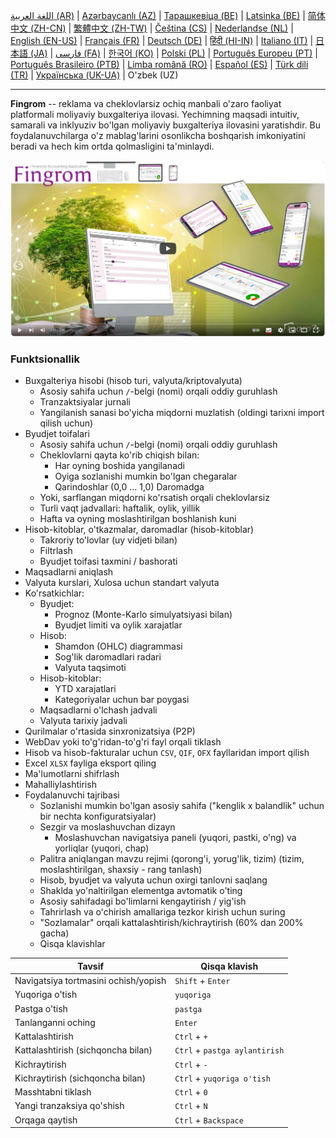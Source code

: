 [اللغة العربية (AR)](./about_ar.md) |
[Azərbaycanlı (AZ)](./about_az.md) |
[Тарашкевіца (BE)](./about_be.md) |
[Latsinka (BE)](./about_be_EU.md) |
[简体中文 (ZH-CN)](./about_zh.md) |
[繁體中文 (ZH-TW)](./about_zh_TW.md) |
[Čeština (CS)](./about_cs.md) |
[Nederlandse (NL)](./about_nl.md) |
[English (EN-US)](./about_en.md) |
[Français (FR)](./about_fr.md) |
[Deutsch (DE)](./about_de.md) |
[हिंदी (HI-IN)](./about_hi.md) |
[Italiano (IT)](./about_it.md) |
[日本語 (JA)](./about_ja.md) |
[فارسی (FA)](./about_fa.md) |
[한국어 (KO)](./about_ko.md) |
[Polski (PL)](./about_pl.md) |
[Português Europeu (PT)](./about_pt.md) |
[Português Brasileiro (PTB)](./about_pt_BR.md) |
[Limba română (RO)](./about_ro.md) |
[Español (ES)](./about_es.md) |
[Türk dili (TR)](./about_tr.md) |
[Українська (UK-UA)](./about_uk.md) |
O'zbek (UZ)

---

**Fingrom** -- reklama va cheklovlarsiz ochiq manbali o'zaro faoliyat platformali moliyaviy buxgalteriya ilovasi.
Yechimning maqsadi intuitiv, samarali va inklyuziv bo'lgan moliyaviy buxgalteriya ilovasini yaratishdir.
Bu foydalanuvchilarga o'z mablag'larini osonlikcha boshqarish imkoniyatini beradi va hech kim ortda qolmasligini ta'minlaydi.

[![Videoni tomosha qiling](../images/presentation_en.png)](https://youtu.be/sNTbpILLsOw)

### Funktsionallik
- Buxgalteriya hisobi (hisob turi, valyuta/kriptovalyuta)
  - Asosiy sahifa uchun `/`-belgi (nomi) orqali oddiy guruhlash
  - Tranzaktsiyalar jurnali
  - Yangilanish sanasi bo'yicha miqdorni muzlatish (oldingi tarixni import qilish uchun)
- Byudjet toifalari
  - Asosiy sahifa uchun `/`-belgi (nomi) orqali oddiy guruhlash
  - Cheklovlarni qayta ko'rib chiqish bilan:
    - Har oyning boshida yangilanadi
    - Oyiga sozlanishi mumkin bo'lgan chegaralar
    - Qarindoshlar (0,0 ... 1,0) Daromadga
  - Yoki, sarflangan miqdorni ko'rsatish orqali cheklovlarsiz
  - Turli vaqt jadvallari: haftalik, oylik, yillik
  - Hafta va oyning moslashtirilgan boshlanish kuni
- Hisob-kitoblar, o'tkazmalar, daromadlar (hisob-kitoblar)
  - Takroriy to'lovlar (uy vidjeti bilan)
  - Filtrlash
  - Byudjet toifasi taxmini / bashorati
- Maqsadlarni aniqlash
- Valyuta kurslari, Xulosa uchun standart valyuta
- Ko'rsatkichlar:
  - Byudjet:
    - Prognoz (Monte-Karlo simulyatsiyasi bilan)
    - Byudjet limiti va oylik xarajatlar
  - Hisob:
    - Shamdon (OHLC) diagrammasi
    - Sog'lik daromadlari radari
    - Valyuta taqsimoti
  - Hisob-kitoblar:
    - YTD xarajatlari
    - Kategoriyalar uchun bar poygasi
  - Maqsadlarni o'lchash jadvali
  - Valyuta tarixiy jadvali
- Qurilmalar o'rtasida sinxronizatsiya (P2P)
- WebDav yoki to'g'ridan-to'g'ri fayl orqali tiklash
- Hisob va hisob-fakturalar uchun `CSV`, `QIF`, `OFX` fayllaridan import qilish
- Excel `XLSX` fayliga eksport qiling
- Ma'lumotlarni shifrlash
- Mahalliylashtirish
- Foydalanuvchi tajribasi
  - Sozlanishi mumkin bo'lgan asosiy sahifa ("kenglik x balandlik" uchun bir nechta konfiguratsiyalar)
  - Sezgir va moslashuvchan dizayn
    - Moslashuvchan navigatsiya paneli (yuqori, pastki, o'ng) va yorliqlar (yuqori, chap)
  - Palitra aniqlangan mavzu rejimi (qorong'i, yorug'lik, tizim) (tizim, moslashtirilgan, shaxsiy - rang tanlash)
  - Hisob, byudjet va valyuta uchun oxirgi tanlovni saqlang
  - Shaklda yo'naltirilgan elementga avtomatik o'ting
  - Asosiy sahifadagi bo'limlarni kengaytirish / yig'ish
  - Tahrirlash va oʻchirish amallariga tezkor kirish uchun suring
  - "Sozlamalar" orqali kattalashtirish/kichraytirish (60% dan 200% gacha)
  - Qisqa klavishlar

| Tavsif                               | Qisqa klavish                           |
| ------------------------------------ | --------------------------------------- |
| Navigatsiya tortmasini ochish/yopish | `Shift` + `Enter`                       |
| Yuqoriga o'tish                      | `yuqoriga`                              |
| Pastga o'tish                        | `pastga`                                |
| Tanlanganni oching                   | `Enter`                                 |
| Kattalashtirish                      | `Ctrl` + `+`                            |
| Kattalashtirish (sichqoncha bilan)   | `Ctrl` + `pastga aylantirish`           |
| Kichraytirish                        | `Ctrl` + `-`                            |
| Kichraytirish (sichqoncha bilan)     | `Ctrl` + `yuqoriga o'tish`              |
| Masshtabni tiklash                   | `Ctrl` + `0`                            |
| Yangi tranzaksiya qo'shish           | `Ctrl` + `N`                            |
| Orqaga qaytish                       | `Ctrl` + `Backspace`                    |
<!--
| Tanlangan elementni tahrirlash       | `Ctrl` + `E`                            |
| Tanlangan elementni o'chirish        | `Ctrl` + `D`                            |
-->
